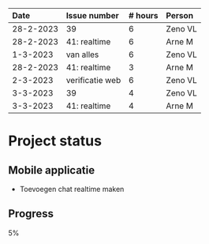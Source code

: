 | Date      | Issue number    | # hours | Person  |
|:----------|:----------------|:--------|:--------|
| 28-2-2023 | 39              | 6       | Zeno VL |
| 28-2-2023 | 41: realtime    | 6       | Arne M  |
| 1-3-2023  | van alles       | 6       | Zeno VL |
| 28-2-2023 | 41: realtime    | 3       | Arne M  |
| 2-3-2023  | verificatie web | 6       | Zeno VL |
| 3-3-2023  | 39              | 4       | Zeno VL |
| 3-3-2023  | 41: realtime    | 4       | Arne M  |




# Project status
## Mobile applicatie
- Toevoegen chat realtime maken


## Progress
5%
